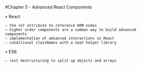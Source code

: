 #Chapter 5 - Advanced React Components

• React

    – the ref attribute to reference DOM nodes
    – higher order components are a common way to build advanced components
    – implementation of advanced interactions in React
    – conditional classNames with a neat helper library


• ES6

    – rest destructuring to split up objects and arrays

